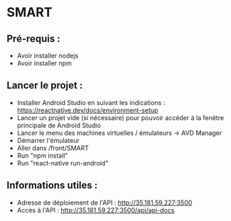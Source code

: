 # SMART
## Pré-requis : 
- Avoir installer nodejs
- Avoir installer npm

## Lancer le projet :
- Installer Android Studio en suivant les indications : https://reactnative.dev/docs/environment-setup
- Lancer un projet vide (si nécessaire) pour pouvoir accéder à la fenêtre principale de Android Studio
- Lancer le menu des machines virtuelles / émulateurs -> AVD Manager
- Démarrer l'émulateur
- Aller dans /front/SMART
- Run "npm install"
- Run "react-native run-android"

## Informations utiles : 
- Adresse de déploiement de l'API : http://35.181.59.227:3500
- Accès à l'API : http://35.181.59.227:3500/api/api-docs